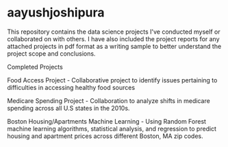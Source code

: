 # aayushjoshipura
This repository contains the data science projects I've conducted myself or collaborated on with others. I have also included the project reports for any attached projects in pdf format as a writing sample to better understand the project scope and conclusions.  

Completed Projects

Food Access Project - Collaborative project to identify issues pertaining to difficulties in accessing healthy food sources

Medicare Spending Project - Collaboration to analyze shifts in medicare spending across all U.S states in the 2010s.

Boston Housing/Apartments Machine Learning - Using Random Forest machine learning algorithms, statistical analysis, and regression to predict housing and apartment prices across different Boston, MA zip codes. 
